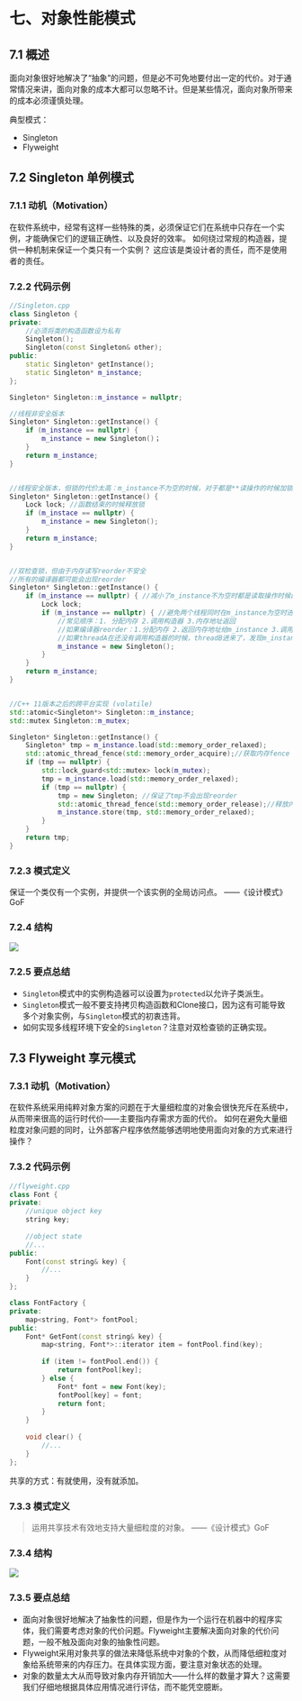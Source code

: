 # 七、对象性能模式

## 7.1 概述

面向对象很好地解决了“抽象”的问题，但是必不可免地要付出一定的代价。对于通常情况来讲，面向对象的成本大都可以忽略不计。但是某些情况，面向对象所带来的成本必须谨慎处理。

典型模式：

- Singleton
- Flyweight

## 7.2 Singleton 单例模式

### 7.1.1 动机（Motivation）

在软件系统中，经常有这样一些特殊的类，必须保证它们在系统中只存在一个实例，才能确保它们的逻辑正确性、以及良好的效率。
如何绕过常规的构造器，提供一种机制来保证一个类只有一个实例？
这应该是类设计者的责任，而不是使用者的责任。

### 7.2.2 代码示例

```c++
//Singleton.cpp
class Singleton {
private:
    //必须将类的构造函数设为私有
    Singleton();
    Singleton(const Singleton& other);
public:
    static Singleton* getInstance();
    static Singleton* m_instance;
};

Singleton* Singleton::m_instance = nullptr;

//线程非安全版本
Singleton* Singleton::getInstance() {
    if (m_instance == nullptr) {
        m_instance = new Singleton()；
    }
    return m_instance;
}


//线程安全版本，但锁的代价太高：m_instance不为空的时候，对于都是**读操作的时候加锁是浪费**
Singleton* Singleton::getInstance() {
    Lock lock; //函数结束的时候释放锁
    if (m_instace == nullptr) {
        m_instance = new Singleton();
    }
    return m_instance;
}


//双检查锁，但由于内存读写reorder不安全
//所有的编译器都可能会出现reorder
Singleton* Singleton::getInstance() {
    if (m_instance == nullptr) { //减小了m_instance不为空时都是读取操作时候的加锁代价
        Lock lock;
        if (m_instance == nullptr) { //避免两个线程同时在m_instance为空时进来
            //常见顺序：1. 分配内存 2.调用构造器 3.内存地址返回
            //如果编译器reorder：1.分配内存 2.返回内存地址给m_instance 3.调用构造器。
            //如果threadA在还没有调用构造器的时候，threadB进来了，发现m_instance不为空，直接返回对象，此时的m_instance是不可用的，只是分配了一个原生内存，并没有执行构造器，对象的状态不对。double-check lock欺骗了threadB，threadB拿到的指针所指向的对象只有对象地址，而没有执行构造器，这就是双检查锁可能出现的问题。
            m_instance = new Singleton();
        }
    }
    return m_instance;
}


//C++ 11版本之后的跨平台实现 (volatile)
std::atomic<Singleton*> Singleton::m_instance;
std::mutex Singleton::m_mutex;

Singleton* Singleton::getInstance() {
    Singleton* tmp = m_instance.load(std::memory_order_relaxed);
    std::atomic_thread_fence(std::memory_order_acquire);//获取内存fence
    if (tmp == nullptr) {
        std::lock_guard<std::mutex> lock(m_mutex);
        tmp = m_instance.load(std::memory_order_relaxed);
        if (tmp == nullptr) {
            tmp = new Singleton; //保证了tmp不会出现reorder
            std::atomic_thread_fence(std::memory_order_release);//释放内存fence
            m_instance.store(tmp, std::memory_order_relaxed);
        }
    }
    return tmp;
}
```

### 7.2.3 模式定义

保证一个类仅有一个实例，并提供一个该实例的全局访问点。 ——《设计模式》GoF

### 7.2.4 结构

![](https://img-blog.csdnimg.cn/img_convert/2faa035ca3a90527e2b61477e75678e8.png)

### 7.2.5 要点总结

- `Singleton`模式中的实例构造器可以设置为`protected`以允许子类派生。
- `Singleton`模式一般不要支持拷贝构造函数和Clone接口，因为这有可能导致多个对象实例，与`Singleton`模式的初衷违背。
- 如何实现多线程环境下安全的`Singleton`？注意对双检查锁的正确实现。

## 7.3 Flyweight 享元模式

### 7.3.1 动机（Motivation）

在软件系统采用纯粹对象方案的问题在于大量细粒度的对象会很快充斥在系统中，从而带来很高的运行时代价——主要指内存需求方面的代价。
如何在避免大量细粒度对象问题的同时，让外部客户程序依然能够透明地使用面向对象的方式来进行操作？

### 7.3.2 代码示例

```c++
//flyweight.cpp
class Font {
private:
    //unique object key
    string key;
    
    //object state
    //...
public:
    Font(const string& key) {
        //...
    }
};

class FontFactory {
private:
    map<string, Font*> fontPool;
public:
    Font* GetFont(const string& key) {
        map<string, Font*>::iterator item = fontPool.find(key);
        
        if (item != fontPool.end()) {
            return fontPool[key];
        } else {
            Font* font = new Font(key);
            fontPool[key] = font;
            return font;
        }
    }
    
    void clear() {
        //...
    }
};
```

共享的方式：有就使用，没有就添加。

### 7.3.3 模式定义

> 运用共享技术有效地支持大量细粒度的对象。 ——《设计模式》GoF

### 7.3.4 结构

![](https://img-blog.csdnimg.cn/img_convert/1c970cfbbc94128ae1965a55820c0566.png)

### 7.3.5 要点总结

- 面向对象很好地解决了抽象性的问题，但是作为一个运行在机器中的程序实体，我们需要考虑对象的代价问题。Flyweight主要解决面向对象的代价问题，一般不触及面向对象的抽象性问题。
- Flyweight采用对象共享的做法来降低系统中对象的个数，从而降低细粒度对象给系统带来的内存压力。在具体实现方面，要注意对象状态的处理。
- 对象的数量太大从而导致对象内存开销加大——什么样的数量才算大？这需要我们仔细地根据具体应用情况进行评估，而不能凭空臆断。
